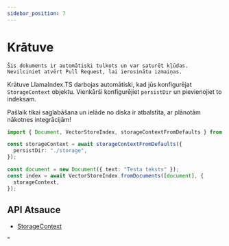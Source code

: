 ```yaml
---
sidebar_position: 7
---
```


# Krātuve

`Šis dokuments ir automātiski tulkots un var saturēt kļūdas. Nevilciniet atvērt Pull Request, lai ierosinātu izmaiņas.`

Krātuve LlamaIndex.TS darbojas automātiski, kad jūs konfigurējat `StorageContext` objektu. Vienkārši konfigurējiet `persistDir` un pievienojiet to indeksam.

Pašlaik tikai saglabāšana un ielāde no diska ir atbalstīta, ar plānotām nākotnes integrācijām!

```typescript
import { Document, VectorStoreIndex, storageContextFromDefaults } from "./src";

const storageContext = await storageContextFromDefaults({
  persistDir: "./storage",
});

const document = new Document({ text: "Testa teksts" });
const index = await VectorStoreIndex.fromDocuments([document], {
  storageContext,
});
```

## API Atsauce

- [StorageContext](../../api/interfaces/StorageContext.md)

"
